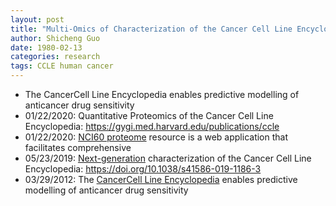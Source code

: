 ```yaml
---
layout: post
title: "Multi-Omics of Characterization of the Cancer Cell Line Encyclopedia"
author: Shicheng Guo
date: 1980-02-13
categories: research
tags: CCLE human cancer
---
```

* The CancerCell Line Encyclopedia enables predictive modelling of anticancer drug sensitivity
* 01/22/2020: Quantitative Proteomics of the Cancer Cell Line Encyclopedia: https://gygi.med.harvard.edu/publications/ccle
* 01/22/2020: [NCI60 proteome](http://129.187.44.58:7070/NCI60/) resource is a web application that facilitates comprehensive
* 05/23/2019: [Next-generation](https://www.nature.com/articles/s41586-019-1186-3) characterization of the Cancer Cell Line Encyclopedia: https://doi.org/10.1038/s41586-019-1186-3
* 03/29/2012: The [CancerCell Line Encyclopedia](https://www.nature.com/articles/nature11003.pdf) enables predictive modelling of anticancer drug sensitivity

